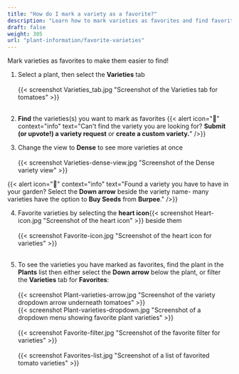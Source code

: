 ```yaml
---
title: "How do I mark a variety as a favorite?"
description: "Learn how to mark varieties as favorites and find favorite varieties"
draft: false
weight: 305
url: "plant-information/favorite-varieties"
---
```


Mark varieties as favorites to make them easier to find!

1. Select a plant, then select the **Varieties** tab<br /><br />
{{< screenshot Varieties_tab.jpg "Screenshot of the Varieties tab for tomatoes" >}}<br /><br />

2. **Find** the varieties(s) you want to mark as favorites
{{< alert icon="🥕" context="info" text="Can't find the variety you are looking for? **Submit (or upvote!) a variety request** or **create a custom variety.**" />}}

3. Change the view to **Dense** to see more varieties at once<br /><br />
{{< screenshot Varieties-dense-view.jpg "Screenshot of the Dense variety view" >}}

{{< alert icon="🍅" context="info" text="Found a variety you have to have in your garden? Select the **Down arrow** beside the variety name- many varieties have the option to **Buy Seeds** from **Burpee**." />}}

4. Favorite varieties by selecting the **heart icon**{{< screenshot Heart-icon.jpg "Screenshot of the heart icon" >}} beside them<br /><br />
{{< screenshot Favorite-icon.jpg "Screenshot of the heart icon for varieties" >}}<br /><br />

5. To see the varieties you have marked as favorites, find the plant in the **Plants** list then either select the **Down arrow** below the plant, or filter the **Varieties** tab for **Favorites**:<br /><br />
{{< screenshot Plant-varieties-arrow.jpg "Screenshot of the variety dropdown arrow underneath tomatoes" >}}<br />
{{< screenshot Plant-varieties-dropdown.jpg "Screenshot of a dropdown menu showing favorite plant varieties" >}}<br /><br />
{{< screenshot Favorite-filter.jpg "Screenshot of the favorite filter for varieties" >}}<br /><br />
{{< screenshot Favorites-list.jpg "Screenshot of a list of favorited tomato varieties" >}}
